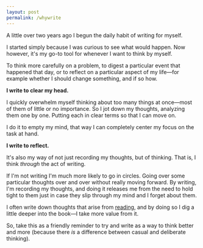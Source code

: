 ```yaml
---
layout: post
permalink: /whywrite
---
```

A little over two years ago I begun the daily habit of writing for myself.

I started simply because I was curious to see what would happen.
Now however, it's my go-to tool for whenever I want to think by myself.

To think more carefully on a problem, to digest a particular event that happened that day, or to reflect on a particular aspect of my life—for example whether I should change something, and if so how.

**I write to clear my head.**

I quickly overwhelm myself thinking about too many things at once—most of them of little or no importance.
So I jot down my thoughts, analyzing them one by one.
Putting each in clear terms so that I can move on.

I do it to empty my mind, that way I can completely center my focus on the task at hand.

**I write to reflect.**

It's also my way of not just recording my thoughts, but of thinking.
That is, I think *through* the act of writing.

If I'm not writing I'm much more likely to go in circles.
Going over some particular thoughts over and over without really moving forward.
By writing, I'm recording my thoughts, and doing it releases me from the need to hold tight to them just in case they slip through my mind and I forget about them.

I often write down thoughts that arise from [reading](/rd), and by doing so I dig a little deeper into the book—I take more value from it.

So, take this as a friendly reminder to try and write as a way to think better and more (because there *is* a difference between casual and deliberate thinking).